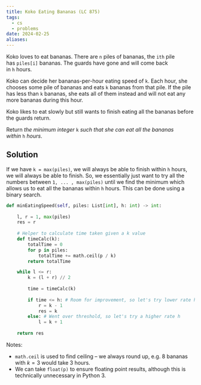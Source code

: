 ```yaml
---
title: Koko Eating Bananas (LC 875)
tags:
  - cs
  - problems
date: 2024-02-25
aliases:
---
```

Koko loves to eat bananas. There are `n` piles of bananas, the `ith` pile has `piles[i]` bananas. The guards have gone and will come back in `h` hours.

Koko can decide her bananas-per-hour eating speed of `k`. Each hour, she chooses some pile of bananas and eats `k` bananas from that pile. If the pile has less than `k` bananas, she eats all of them instead and will not eat any more bananas during this hour.

Koko likes to eat slowly but still wants to finish eating all the bananas before the guards return.

Return _the minimum integer_ `k` _such that she can eat all the bananas within_ `h` _hours_.

## Solution

If we have `k = max(piles)`, we will always be able to finish within `h` hours, we will always be able to finish. So, we essentially just want to try all the numbers between `1, ... , max(piles)` until we find the minimum which allows us to eat all the bananas within `h` hours. This can be done using a binary search.

```python
def minEatingSpeed(self, piles: List[int], h: int) -> int:
	
	l, r = 1, max(piles)
	res = r
	
	# Helper to calculate time taken given a k value
	def timeCalc(k):
		totalTime = 0
		for p in piles:
			totalTime += math.ceil(p / k)
		return totalTime

	while l <= r:
		k = (l + r) // 2
		
		time = timeCalc(k)
			
		if time <= h: # Room for improvement, so let's try lower rate h
			r = k - 1
			res = k
		else: # Went over threshold, so let's try a higher rate h
			l = k + 1
			
	return res
```

Notes:
- `math.ceil` is used to find ceiling – we always round up, e.g. 8 bananas with $k=3$ would take 3 hours.
- We can take `float(p)` to ensure floating point results, although this is technically unnecessary in Python 3.

